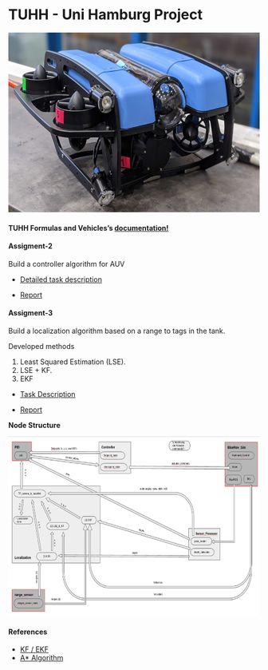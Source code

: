 # TUHH - Uni Hamburg Project 

<img src="/documents/BlurROV2.jpg" width="600" height="360" />

#### TUHH Formulas and Vehicles’s [documentation!](https://hippocampusrobotics.github.io/fav_docs/)

#### Assigment-2
  Build a controller algorithm for AUV 
- [Detailed task description](documents/FAV20_Assignment_2.pdf)

- [Report](documents/Assignment2_Group4.pdf)

#### Assigment-3
Build a localization algorithm based on a range to tags in the tank.

Developed methods 
1.  Least Squared Estimation (LSE). 
2.  LSE + KF. 
3.  EKF

- [Task Description](documents/FAV20_Assignment_3.pdf)

- [Report](documents/report_2.pdf)

**Node Structure**

<img src="documents/node_structure_localization_and_controller.png" width="600" height="360" />

#### References
-	[KF / EKF ](https://dsp.stackexchange.com/questions/8860/kalman-filter-for-position-and-velocity-introducing-speed-estimates/8869)
-	[A* Algorithm](http://theory.stanford.edu/~amitp/GameProgramming/Heuristics.html)

